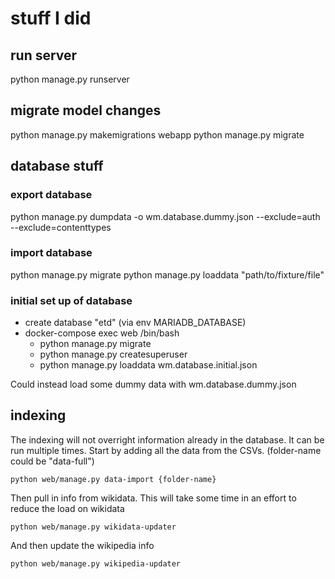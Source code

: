 # stuff I did


## run server
python manage.py runserver


## migrate model changes
python manage.py makemigrations webapp
python manage.py migrate


## database stuff

### export database
python manage.py dumpdata -o wm.database.dummy.json --exclude=auth --exclude=contenttypes

### import database
python manage.py migrate
python manage.py loaddata "path/to/fixture/file"


### initial set up of database
- create database "etd" (via env MARIADB_DATABASE)
- docker-compose exec web /bin/bash
	- python manage.py migrate
	- python manage.py createsuperuser
	- python manage.py loaddata wm.database.initial.json
	
Could instead load some dummy data with wm.database.dummy.json

## indexing

The indexing will not overright information already in the database. It can be run multiple times.
Start by adding all the data from the CSVs. (folder-name could be "data-full")

	python web/manage.py data-import {folder-name}

Then pull in info from wikidata. This will take some time in an effort to reduce the load on wikidata

	python web/manage.py wikidata-updater

And then update the wikipedia info

	python web/manage.py wikipedia-updater

